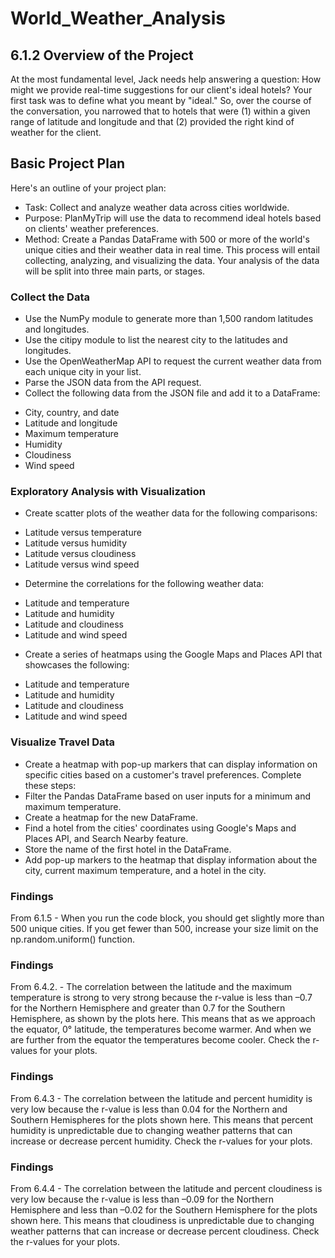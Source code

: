# World_Weather_Analysis

## 6.1.2 Overview of the Project
At the most fundamental level, Jack needs help answering a question: How might we provide real-time suggestions for our client's ideal hotels? Your first task was to define what you meant by "ideal." So, over the course of the conversation, you narrowed that to hotels that were (1) within a given range of latitude and longitude and that (2) provided the right kind of weather for the client.

## Basic Project Plan
Here's an outline of your project plan:

- Task: Collect and analyze weather data across cities worldwide.
- Purpose: PlanMyTrip will use the data to recommend ideal hotels based on clients' weather preferences.
- Method: Create a Pandas DataFrame with 500 or more of the world's unique cities and their weather data in real time. This process will entail collecting, analyzing, and visualizing the data.
Your analysis of the data will be split into three main parts, or stages.

### Collect the Data
- Use the NumPy module to generate more than 1,500 random latitudes and longitudes.
- Use the citipy module to list the nearest city to the latitudes and longitudes.
- Use the OpenWeatherMap API to request the current weather data from each unique city in your list.
- Parse the JSON data from the API request.
- Collect the following data from the JSON file and add it to a DataFrame:
* City, country, and date
* Latitude and longitude
* Maximum temperature
* Humidity
* Cloudiness
* Wind speed

### Exploratory Analysis with Visualization
- Create scatter plots of the weather data for the following comparisons:
* Latitude versus temperature
* Latitude versus humidity
* Latitude versus cloudiness
* Latitude versus wind speed
- Determine the correlations for the following weather data:
* Latitude and temperature
* Latitude and humidity
* Latitude and cloudiness
* Latitude and wind speed

- Create a series of heatmaps using the Google Maps and Places API that showcases the following:
* Latitude and temperature
* Latitude and humidity
* Latitude and cloudiness
* Latitude and wind speed

### Visualize Travel Data
- Create a heatmap with pop-up markers that can display information on specific cities based on a customer's travel preferences. Complete these steps:
- Filter the Pandas DataFrame based on user inputs for a minimum and maximum temperature.
- Create a heatmap for the new DataFrame.
- Find a hotel from the cities' coordinates using Google's Maps and Places API, and Search Nearby feature.
- Store the name of the first hotel in the DataFrame.
- Add pop-up markers to the heatmap that display information about the city, current maximum temperature, and a hotel in the city.

### Findings
From 6.1.5 - When you run the code block, you should get slightly more than 500 unique cities. If you get fewer than 500, increase your size limit on the np.random.uniform() function.

### Findings
From 6.4.2. - The correlation between the latitude and the maximum temperature is strong to very strong because the r-value is less than –0.7 for the Northern Hemisphere and greater than 0.7 for the Southern Hemisphere, as shown by the plots here. This means that as we approach the equator, 0° latitude, the temperatures become warmer. And when we are further from the equator the temperatures become cooler. Check the r-values for your plots. 

### Findings
From 6.4.3 - The correlation between the latitude and percent humidity is very low because the r-value is less than 0.04 for the Northern and Southern Hemispheres for the plots shown here. This means that percent humidity is unpredictable due to changing weather patterns that can increase or decrease percent humidity. Check the r-values for your plots. 

### Findings
From 6.4.4 - The correlation between the latitude and percent cloudiness is very low because the r-value is less than –0.09 for the Northern Hemisphere and less than –0.02 for the Southern Hemisphere for the plots shown here. This means that cloudiness is unpredictable due to changing weather patterns that can increase or decrease percent cloudiness. Check the r-values for your plots.
